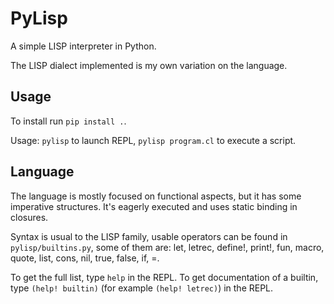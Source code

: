 # PyLisp

A simple LISP interpreter in Python.

The LISP dialect implemented is my own variation on the language.

## Usage

To install run `pip install .`.

Usage: 
`pylisp` to launch REPL, `pylisp program.cl` to execute a script.

## Language
The language is mostly focused on functional aspects, but it has some imperative structures.
It's eagerly executed and uses static binding in closures.

Syntax is usual to the LISP family, usable operators can be found in `pylisp/builtins.py`, some of them are:
let, letrec, define!, print!, fun, macro, quote, list, cons, nil, true, false, if, =.

To get the full list, type `help` in the REPL.
To get documentation of a builtin, type `(help! builtin)` (for example `(help! letrec)`) in the REPL.
